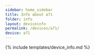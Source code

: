```yaml
---
sidebar: home_sidebar
title: Info about a71
folder: info
layout: deviceinfo
permalink: /devices/a71/
device: a71
---
```

{% include templates/device_info.md %}
